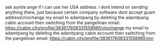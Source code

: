 ask auntie ange if i can use her USA address. i dont intend on sending anything there, just because certain company software dont accept guam address\n\nchange my email to adamtpang by deleting the adamtpang cabin account then switching from the pangelinan email: https://cabin.city/profile/383617608331558985\n\nchange my email to adamtpang by deleting the adamtpang cabin account then switching from the pangelinan email: https://cabin.city/profile/383617608331558985\n\n